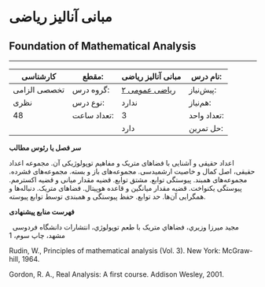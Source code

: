 # مبانی آنالیز ریاضی
## Foundation of Mathematical Analysis
_______________________________________________________________________________
| کارشناسی     | مقطع:       | مبانی آنالیز ریاضی                      | نام درس:    |
| ------------ | ----------- | --------------------------------------- | ----------- |
| تخصصی الزامی | گروه درس:   | [ریاضی عمومی ۲](../base/Calculus-II.md) | پیش‌نیاز:   |
| نظری         | نوع درس:    | ندارد                                   | هم‌نیاز:    |
| 48           | تعداد ساعت: | 3                                       | تعداد واحد: |
|              |             |  دارد                                   | حل تمرین:   |

**سر فصل یا رئوس مطالب**

اعداد حقیقی و آشنایی با فضاهای متریک و مفاهیم توپولوژیکی آن. مجموعه اعداد حقیقی، اصل کمال و خاصیت ارشمیدسی. مجموعه‌های باز و بسته. مجموعه‌های فشرده. مجموعه‌های همبند. پیوستگی توابع. مشتق توابع. قضیه مقدار میانی و قضیه اکسترمم. پیوستگی یکنواخت. قضیه مقدار میانگین و قاعده هوپیتال. فضاهای متریک. دنباله‌ها و همگرایی آن‌ها. حد توابع. حفظ پیوستگی و همبندی توسط توابع پیوسته.

**فهرست منابع پیشنهادی**

` `مجید میرزا وزیري، فضاهاي متریک با طعم توپولوژي، انتشارات دانشگاه فردوسی مشهد، چاپ سوم، 1

Rudin, W., Principles of mathematical analysis (Vol. 3). New York: McGraw-hill, 1964.

Gordon, R. A., Real Analysis: A first course. Addison Wesley, 2001.
